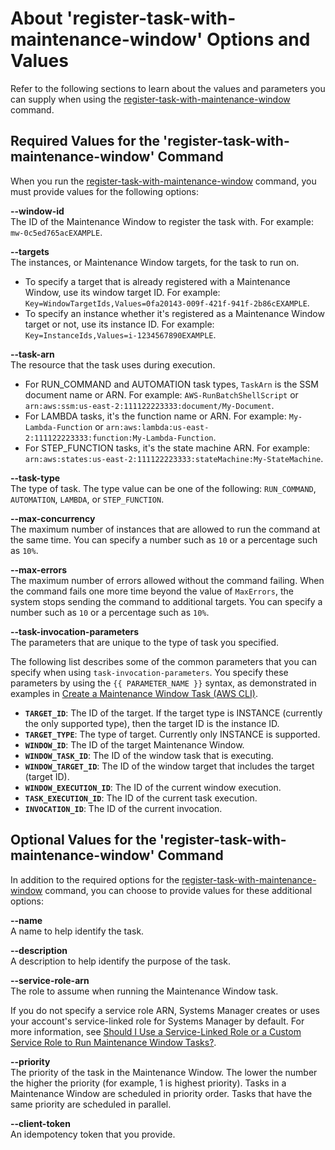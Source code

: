 # About 'register\-task\-with\-maintenance\-window' Options and Values<a name="register-tasks-options"></a>

Refer to the following sections to learn about the values and parameters you can supply when using the [register\-task\-with\-maintenance\-window](https://docs.aws.amazon.com/cli/latest/reference/ssm/register-task-with-maintenance-window.html) command\.

## Required Values for the 'register\-task\-with\-maintenance\-window' Command<a name="register-tasks-options-required"></a>

When you run the [register\-task\-with\-maintenance\-window](https://docs.aws.amazon.com/cli/latest/reference/ssm/register-task-with-maintenance-window.html) command, you must provide values for the following options:

**\-\-window\-id**  
The ID of the Maintenance Window to register the task with\. For example: `mw-0c5ed765acEXAMPLE`\.

**\-\-targets**  
 The instances, or Maintenance Window targets, for the task to run on\.
+ To specify a target that is already registered with a Maintenance Window, use its window target ID\. For example: `Key=WindowTargetIds,Values=0fa20143-009f-421f-941f-2b86cEXAMPLE`\.
+ To specify an instance whether it's registered as a Maintenance Window target or not, use its instance ID\. For example: `Key=InstanceIds,Values=i-1234567890EXAMPLE`\.

**\-\-task\-arn**  
The resource that the task uses during execution\.
+ For RUN\_COMMAND and AUTOMATION task types, `TaskArn` is the SSM document name or ARN\. For example: `AWS-RunBatchShellScript` or `arn:aws:ssm:us-east-2:111122223333:document/My-Document`\.
+ For LAMBDA tasks, it's the function name or ARN\. For example: `My-Lambda-Function` or `arn:aws:lambda:us-east-2:111122223333:function:My-Lambda-Function`\.
+ For STEP\_FUNCTION tasks, it's the state machine ARN\. For example: `arn:aws:states:us-east-2:111122223333:stateMachine:My-StateMachine`\.

**\-\-task\-type**  
The type of task\. The type value can be one of the following: `RUN_COMMAND`, `AUTOMATION`, `LAMBDA`, or `STEP_FUNCTION`\.

**\-\-max\-concurrency**  
The maximum number of instances that are allowed to run the command at the same time\. You can specify a number such as `10` or a percentage such as `10%`\.

**\-\-max\-errors**  
The maximum number of errors allowed without the command failing\. When the command fails one more time beyond the value of `MaxErrors`, the system stops sending the command to additional targets\. You can specify a number such as `10` or a percentage such as `10%`\.

**\-\-task\-invocation\-parameters**  
The parameters that are unique to the type of task you specified\. 

The following list describes some of the common parameters that you can specify when using `task-invocation-parameters`\. You specify these parameters by using the `{{ PARAMETER_NAME }}` syntax, as demonstrated in examples in [Create a Maintenance Window Task \(AWS CLI\)](register-tasks-tutorial.md)\.
+ **`TARGET_ID`**: The ID of the target\. If the target type is INSTANCE \(currently the only supported type\), then the target ID is the instance ID\.
+ **`TARGET_TYPE`**: The type of target\. Currently only INSTANCE is supported\.
+ **`WINDOW_ID`**: The ID of the target Maintenance Window\.
+ **`WINDOW_TASK_ID`**: The ID of the window task that is executing\.
+ **`WINDOW_TARGET_ID`**: The ID of the window target that includes the target \(target ID\)\.
+ **`WINDOW_EXECUTION_ID`**: The ID of the current window execution\.
+ **`TASK_EXECUTION_ID`**: The ID of the current task execution\.
+ **`INVOCATION_ID`**: The ID of the current invocation\.

## Optional Values for the 'register\-task\-with\-maintenance\-window' Command<a name="register-tasks-options-optional"></a>

In addition to the required options for the [register\-task\-with\-maintenance\-window](https://docs.aws.amazon.com/cli/latest/reference/ssm/register-task-with-maintenance-window.html) command, you can choose to provide values for these additional options:

**\-\-name**  
A name to help identify the task\.

**\-\-description**  
A description to help identify the purpose of the task\.

**\-\-service\-role\-arn**  
The role to assume when running the Maintenance Window task\.

If you do not specify a service role ARN, Systems Manager creates or uses your account's service\-linked role for Systems Manager by default\. For more information, see [Should I Use a Service\-Linked Role or a Custom Service Role to Run Maintenance Window Tasks?](sysman-maintenance-permissions.md#maintenance-window-tasks-service-role)\. 

**\-\-priority**  
The priority of the task in the Maintenance Window\. The lower the number the higher the priority \(for example, 1 is highest priority\)\. Tasks in a Maintenance Window are scheduled in priority order\. Tasks that have the same priority are scheduled in parallel\.

**\-\-client\-token**  
An idempotency token that you provide\.